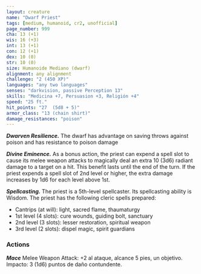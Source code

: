 ```yaml
---
layout: creature
name: "Dwarf Priest"
tags: [medium, humanoid, cr2, unofficial]
page_number: 999
cha: 13 (+1)
wis: 16 (+3)
int: 13 (+1)
con: 12 (+1)
dex: 10 (0)
str: 10 (0)
size: Humanoide Mediano (dwarf)
alignment: any alignment
challenge: "2 (450 XP)"
languages: "any two languages"
senses: "darkvision, passive Perception 13"
skills: "Medicina +7, Persuasion +3, Religión +4"
speed: "25 ft."
hit_points: "27  (5d8 + 5)"
armor_class: "13 (chain shirt)"
damage_resistances: "poison"
---
```


***Dwarven Resilience.*** The dwarf has advantage on saving throws against poison and has resistance to poison damage

***Divine Eminence.*** As a bonus action, the priest can expend a spell slot to cause its melee weapon attacks to magically deal an extra 10 (3d6) radiant damage to a target on a hit. This benefit lasts until the end of the turn. If the priest expends a spell slot of 2nd level or higher, the extra damage increases by 1d6 for each level above 1st.

***Spellcasting.*** The priest is a 5th-level spellcaster. Its spellcasting ability is Wisdom. The priest has the following cleric spells prepared:
* Cantrips (at will): light, sacred flame, thaumaturgy
* 1st level (4 slots): cure wounds, guiding bolt, sanctuary
* 2nd level (3 slots): lesser restoration, spiritual weapon
* 3rd level (2 slots): dispel magic, spirit guardians

### Actions

***Mace*** Melee Weapon Attack: +2 al ataque, alcance 5 pies, un objetivo. Impacto: 3 (1d6) puntos de daño contundente.